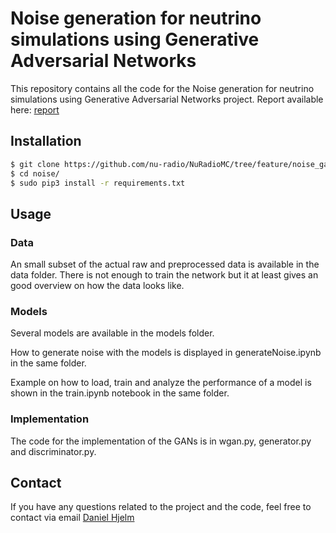 # Noise generation for neutrino simulations using Generative Adversarial Networks 

This repository contains all the code for the Noise generation for neutrino simulations using Generative Adversarial Networks project. Report available here: [report](https://github.com/nu-radio/NuRadioMC)


## Installation

```bash
$ git clone https://github.com/nu-radio/NuRadioMC/tree/feature/noise_gan/NuRadioReco/modules/io/noise
$ cd noise/
$ sudo pip3 install -r requirements.txt
```

## Usage

### Data

An small subset of the actual raw and preprocessed data is available in the data folder.
There is not enough to train the network but it at least gives an good overview on how
the data looks like.

### Models

Several models are available in the models folder. 

How to generate noise with the models is displayed in generateNoise.ipynb in the same folder.

Example on how to load, train and analyze the performance of a model is shown in the train.ipynb notebook in the same folder.


### Implementation

The code for the implementation of the GANs is in wgan.py, generator.py and discriminator.py.

## Contact

If you have any questions related to the project and the code, feel free to contact via email [Daniel Hjelm](mailto:dnl1@live.se)




